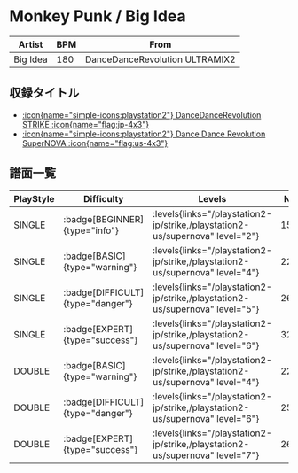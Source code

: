 # Monkey Punk / Big Idea

|Artist|BPM|From|
|------|---|----|
|Big Idea|180|DanceDanceRevolution ULTRAMIX2|

## 収録タイトル

- [:icon{name="simple-icons:playstation2"} DanceDanceRevolution STRIKE :icon{name="flag:jp-4x3"}](/playstation2-jp/strike)
- [:icon{name="simple-icons:playstation2"} Dance Dance Revolution SuperNOVA :icon{name="flag:us-4x3"}](/playstation2-us/supernova)

## 譜面一覧

|PlayStyle|Difficulty|Levels|Notes|Movie|
|---------|----------|------|-----|-----|
|SINGLE| :badge[BEGINNER]{type="info"}| :levels{links="/playstation2-jp/strike,/playstation2-us/supernova" level="2"}|151/16||
|SINGLE| :badge[BASIC]{type="warning"}| :levels{links="/playstation2-jp/strike,/playstation2-us/supernova" level="4"}|222/30||
|SINGLE| :badge[DIFFICULT]{type="danger"}| :levels{links="/playstation2-jp/strike,/playstation2-us/supernova" level="5"}|268/16||
|SINGLE| :badge[EXPERT]{type="success"}| :levels{links="/playstation2-jp/strike,/playstation2-us/supernova" level="6"}|322/17||
|DOUBLE| :badge[BASIC]{type="warning"}| :levels{links="/playstation2-jp/strike,/playstation2-us/supernova" level="4"}|223/22||
|DOUBLE| :badge[DIFFICULT]{type="danger"}| :levels{links="/playstation2-jp/strike,/playstation2-us/supernova" level="6"}|258/12||
|DOUBLE| :badge[EXPERT]{type="success"}| :levels{links="/playstation2-jp/strike,/playstation2-us/supernova" level="7"}|260/18||
